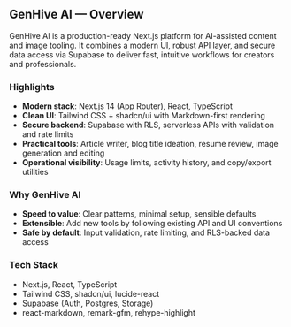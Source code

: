 ## GenHive AI — Overview

GenHive AI is a production-ready Next.js platform for AI-assisted content and image tooling. It combines a modern UI, robust API layer, and secure data access via Supabase to deliver fast, intuitive workflows for creators and professionals.

### Highlights
- **Modern stack**: Next.js 14 (App Router), React, TypeScript
- **Clean UI**: Tailwind CSS + shadcn/ui with Markdown-first rendering
- **Secure backend**: Supabase with RLS, serverless APIs with validation and rate limits
- **Practical tools**: Article writer, blog title ideation, resume review, image generation and editing
- **Operational visibility**: Usage limits, activity history, and copy/export utilities

### Why GenHive AI
- **Speed to value**: Clear patterns, minimal setup, sensible defaults
- **Extensible**: Add new tools by following existing API and UI conventions
- **Safe by default**: Input validation, rate limiting, and RLS-backed data access

### Tech Stack
- Next.js, React, TypeScript
- Tailwind CSS, shadcn/ui, lucide-react
- Supabase (Auth, Postgres, Storage)
- react-markdown, remark-gfm, rehype-highlight



